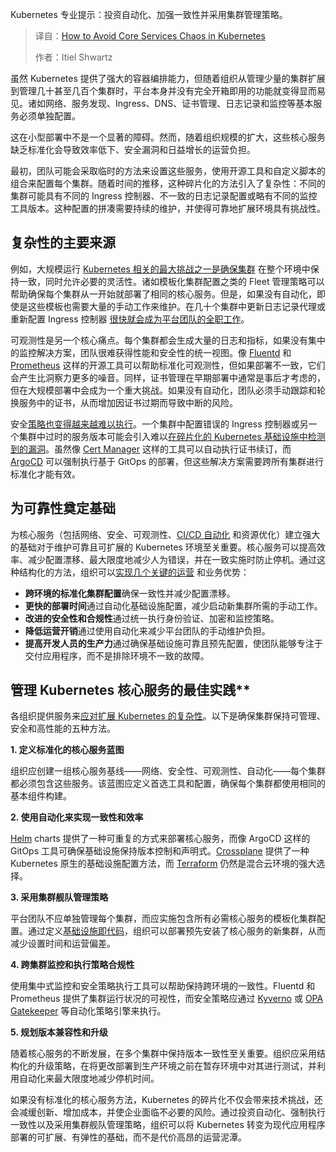 
<!--
title: 如何避免 Kubernetes 中核心服务混乱
cover: https://cdn.thenewstack.io/media/2025/02/cefaf1d5-lanju-fotografie-4gnxednqtj4-unsplash-scaled.jpg
-->

Kubernetes 专业提示：投资自动化、加强一致性并采用集群管理策略。

> 译自：[How to Avoid Core Services Chaos in Kubernetes](https://thenewstack.io/how-to-avoid-core-services-chaos-in-kubernetes/)
> 
> 作者：Itiel Shwartz

虽然 Kubernetes 提供了强大的容器编排能力，但随着组织从管理少量的集群扩展到管理几十甚至几百个集群时，平台本身并没有完全开箱即用的功能就变得显而易见。诸如网络、服务发现、Ingress、DNS、证书管理、日志记录和监控等基本服务必须单独配置。

这在小型部署中不是一个显著的障碍。然而，随着组织规模的扩大，这些核心服务缺乏标准化会导致效率低下、安全漏洞和日益增长的运营负担。

最初，团队可能会采取临时的方法来设置这些服务，使用开源工具和自定义脚本的组合来配置每个集群。随着时间的推移，这种碎片化的方法引入了复杂性：不同的集群可能具有不同的 Ingress 控制器、不一致的日志记录配置或略有不同的监控工具版本。这种配置的拼凑需要持续的维护，并使得可靠地扩展环境具有挑战性。

## 复杂性的主要来源

例如，大规模运行 [Kubernetes 相关的最大挑战之一是确保集群](https://thenewstack.io/what-does-it-take-to-manage-hundreds-of-kubernetes-clusters/) 在整个环境中保持一致，同时允许必要的灵活性。诸如模板化集群配置之类的 Fleet 管理策略可以帮助确保每个集群从一开始就部署了相同的核心服务。但是，如果没有自动化，即使是这些模板也需要大量的手动工作来维护。在几十个集群中更新日志记录代理或重新配置 Ingress 控制器 [很快就会成为平台团队的全职工作](https://thenewstack.io/platform-teams-win-over-devs-with-quick-wins/)。

可观测性是另一个核心痛点。每个集群都会生成大量的日志和指标，如果没有集中的监控解决方案，团队很难获得性能和安全性的统一视图。像 [Fluentd](https://www.fluentd.org/) 和 [Prometheus](https://prometheus.io/) 这样的开源工具可以帮助标准化可观测性，但如果部署不一致，它们会产生比洞察力更多的噪音。同样，证书管理在早期部署中通常是事后才考虑的，但在大规模部署中会成为一个重大挑战。如果没有自动化，团队必须手动跟踪和轮换服务中的证书，从而增加因证书过期而导致中断的风险。

安全[策略也变得越来越难以执行](https://thenewstack.io/4-best-practice-steps-for-kubernetes-policy-enforcement/)。一个集群中配置错误的 Ingress 控制器或另一个集群中过时的服务版本可能会引入难以[在碎片化的 Kubernetes 基础设施中检测到的漏洞](https://thenewstack.io/the-impact-of-containerization-on-apm-strategies/)。虽然像 [Cert Manager](https://cert-manager.io/) 这样的工具可以自动执行证书续订，而 [ArgoCD](https://argo-cd.readthedocs.io/en/stable/) 可以强制执行基于 GitOps 的部署，但这些解决方案需要跨所有集群进行标准化才能有效。

## 为可靠性奠定基础

为核心服务（包括网络、安全、可观测性、[CI/CD 自动化](https://thenewstack.io/3-ways-to-use-automation-in-ci-cd-pipelines/) 和资源优化）建立强大的基础对于维护可靠且可扩展的 Kubernetes 环境至关重要。核心服务可以提高效率、减少配置漂移、最大限度地减少人为错误，并在一致实施时防止停机。通过这种结构化的方法，组织可以[实现几个关键的运营](https://thenewstack.io/deploy-on-friday-moratorium-doesnt-achieve-admirable-goal/) 和业务优势：

- **跨环境的标准化集群配置**确保一致性并减少配置漂移。
- **更快的部署时间**通过自动化基础设施配置，减少启动新集群所需的手动工作。
- **改进的安全性和合规性**通过统一执行身份验证、加密和监控策略。
- **降低运营开销**通过使用自动化来减少平台团队的手动维护负担。
- **提高开发人员的生产力**通过确保基础设施可靠且预先配置，使团队能够专注于交付应用程序，而不是排除环境不一致的故障。

## 管理 Kubernetes 核心服务的最佳实践**

各组织提供服务来[应对扩展 Kubernetes 的复杂性](https://thenewstack.io/navigating-the-trade-offs-of-scaling-kubernetes-dev-environments/)。以下是确保集群保持可管理、安全和高性能的五种方法。

**1. 定义标准化的核心服务蓝图**

组织应创建一组核心服务基线——网络、安全性、可观测性、自动化——每个集群都必须包含这些服务。该蓝图应定义首选工具和配置，确保每个集群都使用相同的基本组件构建。

**2. 使用自动化来实现一致性和效率**

[Helm](https://helm.sh/) charts 提供了一种可重复的方式来部署核心服务，而像 ArgoCD 这样的 GitOps 工具可确保基础设施保持版本控制和声明式。[Crossplane](https://docs.crossplane.io/latest/getting-started/introduction/) 提供了一种 Kubernetes 原生的基础设施配置方法，而 [Terraform](https://www.terraform.io/) 仍然是混合云环境的强大选择。

**3. 采用集群舰队管理策略**

平台团队不应单独管理每个集群，而应实施包含所有必需核心服务的模板化集群配置。通过定义[基础设施即代码](https://thenewstack.io/hybrid-cloud-made-simple-steps-to-transform-your-vm-fleet/)，组织可以部署预先安装了核心服务的新集群，从而减少设置时间和运营偏差。

**4. 跨集群监控和执行策略合规性**

使用集中式监控和安全策略执行工具可以帮助保持跨环境的一致性。Fluentd 和 Prometheus 提供了集群运行状况的可视性，而安全策略应通过 [Kyverno](https://kyverno.io/) 或 [OPA Gatekeeper](https://github.com/open-policy-agent/gatekeeper) 等自动化策略引擎来执行。

**5. 规划版本兼容性和升级**

随着核心服务的不断发展，在多个集群中保持版本一致性至关重要。组织应采用结构化的升级策略，在将更改部署到生产环境之前在暂存环境中对其进行测试，并利用自动化来最大限度地减少停机时间。

如果没有标准化的核心服务方法，Kubernetes 的碎片化不仅会带来技术挑战，还会减缓创新、增加成本，并使企业面临不必要的风险。通过投资自动化、强制执行一致性以及采用集群舰队管理策略，组织可以将 Kubernetes 转变为现代应用程序部署的可扩展、有弹性的基础，而不是代价高昂的运营泥潭。
